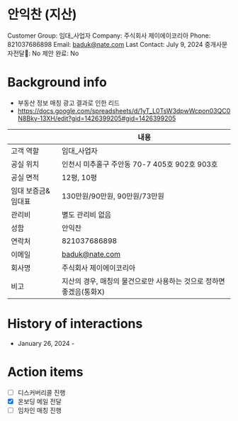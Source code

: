 # 안익찬 (지산)

Customer Group: 임대_사업자
Company: 주식회사 제이에이코리아
Phone: 821037686898
Email: baduk@nate.com
Last Contact: July 9, 2024
중개사문자전달📩: No
제안 완료: No

# Background info

- 부동산 정보 매칭 광고 결과로 인한 리드
- https://docs.google.com/spreadsheets/d/1yT_L0TsW3dpwWcpon03QC0N8Bky-13XH/edit?gid=1426399205#gid=1426399205

|  | 내용 |
| --- | --- |
| 고객 역할 | 임대_사업자 |
| 공실 위치 | 인천시 미추홀구 주안동 70-7 405호 902호 903호 |
| 공실 면적 | 12평, 10평 |
| 임대 보증금&임대표 | 130만원/90만원, 90만원/73만원 |
| 관리비 | 별도 관리비 없음 |
| 성함 | 안익찬 |
| 연락처 | 821037686898 |
| 이메일 | [baduk@nate.com](mailto:baduk@nate.com) |
| 회사명 | 주식회사 제이에이코리아 |
| 비고 | 지산의 경우, 매칭의 물건으로만 사용하는 것으로 정하면 좋겠음(통화X) |

# History of interactions

- January 26, 2024 -

# Action items

- [ ]  디스커버리콜 진행
- [x]  온보딩 메일 전달
- [ ]  임차인 매칭 진행